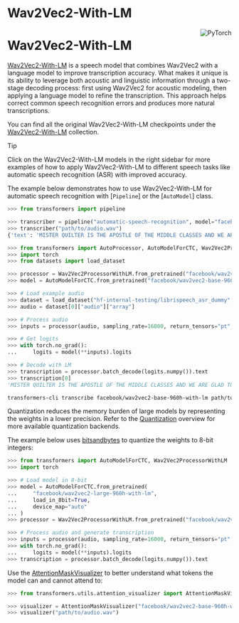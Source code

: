 <!--Copyright 2022 The HuggingFace Team. All rights reserved.

Licensed under the Apache License, Version 2.0 (the "License"); you may not use this file except in compliance with
the License. You may obtain a copy of the License at

http://www.apache.org/licenses/LICENSE-2.0

Unless required by applicable law or agreed to in writing, software distributed under the License is distributed on
an "AS IS" BASIS, WITHOUT WARRANTIES OR CONDITIONS OF ANY KIND, either express or implied. See the License for the
specific language governing permissions and limitations under the License.

⚠️ Note that this file is in Markdown but contain specific syntax for our doc-builder (similar to MDX) that may not be
rendered properly in your Markdown viewer.

-->

# Wav2Vec2-With-LM

<div style="float: right">
<div class="flex flex-wrap space-x-1">
<img alt="PyTorch" src="https://img.shields.io/badge/PyTorch-DE3412?style=flat&logo=pytorch&logoColor=white">
</div>
</div>

# Wav2Vec2-With-LM

[Wav2Vec2-With-LM](https://arxiv.org/abs/2010.05171) is a speech model that combines Wav2Vec2 with a language model to improve transcription accuracy. What makes it unique is its ability to leverage both acoustic and linguistic information through a two-stage decoding process: first using Wav2Vec2 for acoustic modeling, then applying a language model to refine the transcription. This approach helps correct common speech recognition errors and produces more natural transcriptions.

You can find all the original Wav2Vec2-With-LM checkpoints under the [Wav2Vec2-With-LM](https://huggingface.co/models?other=wav2vec2-with-lm) collection.

> [!TIP]
> Click on the Wav2Vec2-With-LM models in the right sidebar for more examples of how to apply Wav2Vec2-With-LM to different speech tasks like automatic speech recognition (ASR) with improved accuracy.

The example below demonstrates how to use Wav2Vec2-With-LM for automatic speech recognition with [`Pipeline`] or the [`AutoModel`] class.

<hfoptions id="usage">
<hfoption id="Pipeline">

```python
>>> from transformers import pipeline

>>> transcriber = pipeline("automatic-speech-recognition", model="facebook/wav2vec2-base-960h-with-lm")
>>> transcriber("path/to/audio.wav")
{'text': 'MISTER QUILTER IS THE APOSTLE OF THE MIDDLE CLASSES AND WE ARE GLAD TO WELCOME HIS GOSPEL'}
```

</hfoption>
<hfoption id="AutoModel">

```python
>>> from transformers import AutoProcessor, AutoModelForCTC, Wav2Vec2ProcessorWithLM
>>> import torch
>>> from datasets import load_dataset

>>> processor = Wav2Vec2ProcessorWithLM.from_pretrained("facebook/wav2vec2-base-960h-with-lm")
>>> model = AutoModelForCTC.from_pretrained("facebook/wav2vec2-base-960h-with-lm")

>>> # Load example audio
>>> dataset = load_dataset("hf-internal-testing/librispeech_asr_dummy", "clean", split="validation")
>>> audio = dataset[0]["audio"]["array"]

>>> # Process audio
>>> inputs = processor(audio, sampling_rate=16000, return_tensors="pt", padding=True)

>>> # Get logits
>>> with torch.no_grad():
...     logits = model(**inputs).logits

>>> # Decode with LM
>>> transcription = processor.batch_decode(logits.numpy()).text
>>> transcription[0]
'MISTER QUILTER IS THE APOSTLE OF THE MIDDLE CLASSES AND WE ARE GLAD TO WELCOME HIS GOSPEL'
```

</hfoption>
<hfoption id="transformers-cli">

```bash
transformers-cli transcribe facebook/wav2vec2-base-960h-with-lm path/to/audio.wav
```

</hfoption>
</hfoptions>

Quantization reduces the memory burden of large models by representing the weights in a lower precision. Refer to the [Quantization](../quantization/overview) overview for more available quantization backends.

The example below uses [bitsandbytes](https://github.com/TimDettmers/bitsandbytes) to quantize the weights to 8-bit integers:

```python
>>> from transformers import AutoModelForCTC, Wav2Vec2ProcessorWithLM
>>> import torch

>>> # Load model in 8-bit
>>> model = AutoModelForCTC.from_pretrained(
...     "facebook/wav2vec2-large-960h-with-lm",
...     load_in_8bit=True,
...     device_map="auto"
... )
>>> processor = Wav2Vec2ProcessorWithLM.from_pretrained("facebook/wav2vec2-large-960h-with-lm")

>>> # Process audio and generate transcription
>>> inputs = processor(audio, sampling_rate=16000, return_tensors="pt", padding=True)
>>> with torch.no_grad():
...     logits = model(**inputs).logits
>>> transcription = processor.batch_decode(logits.numpy()).text
```

Use the [AttentionMaskVisualizer](https://github.com/huggingface/transformers/blob/beb9b5b02246b9b7ee81ddf938f93f44cfeaad19/src/transformers/utils/attention_visualizer.py#L139) to better understand what tokens the model can and cannot attend to:

```python
>>> from transformers.utils.attention_visualizer import AttentionMaskVisualizer

>>> visualizer = AttentionMaskVisualizer("facebook/wav2vec2-base-960h-with-lm")
>>> visualizer("path/to/audio.wav")
``` 